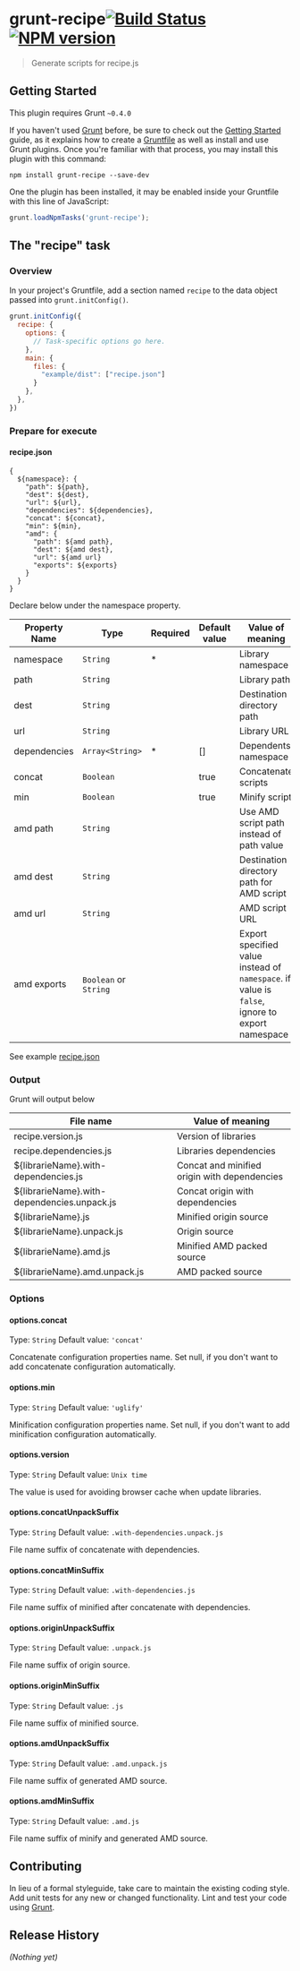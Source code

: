 # grunt-recipe[![Build Status](https://api.travis-ci.org/sideroad/grunt-recipe.png?branch=master)](https://travis-ci.org/sideroad/grunt-recipe) [![NPM version](https://badge.fury.io/js/grunt-recipe.png)](http://badge.fury.io/js/grunt-recipe)

> Generate scripts for recipe.js

## Getting Started
This plugin requires Grunt `~0.4.0`

If you haven't used [Grunt](http://gruntjs.com/) before, be sure to check out the [Getting Started](http://gruntjs.com/getting-started) guide, as it explains how to create a [Gruntfile](http://gruntjs.com/sample-gruntfile) as well as install and use Grunt plugins. Once you're familiar with that process, you may install this plugin with this command:

```shell
npm install grunt-recipe --save-dev
```

One the plugin has been installed, it may be enabled inside your Gruntfile with this line of JavaScript:

```js
grunt.loadNpmTasks('grunt-recipe');
```

## The "recipe" task

### Overview
In your project's Gruntfile, add a section named `recipe` to the data object passed into `grunt.initConfig()`.

```js
grunt.initConfig({
  recipe: {
    options: {
      // Task-specific options go here.
    },
    main: {
      files: {
        "example/dist": ["recipe.json"]
      }
    },
  },
})
```

### Prepare for execute

#### recipe.json
```
{
  ${namespace}: {
    "path": ${path},
    "dest": ${dest},
    "url": ${url},
    "dependencies": ${dependencies},
    "concat": ${concat},
    "min": ${min},
    "amd": {
      "path": ${amd path},
      "dest": ${amd dest},
      "url": ${amd url}
      "exports": ${exports}
    }
  }
}
```

Declare below under the namespace property.

|Property Name|Type|Required|Default value|Value of meaning|
|-----|-----|-----|-----|-----|
|namespace|`String`|*||Library namespace|
|path|`String`|||Library path|
|dest|`String`|||Destination directory path|
|url|`String`|||Library URL|
|dependencies|`Array<String>`|*|[]|Dependents namespace|
|concat|`Boolean`||true|Concatenate scripts|
|min|`Boolean`||true|Minify script|
|amd path|`String`|||Use AMD script path instead of path value|
|amd dest|`String`|||Destination directory path for AMD script|
|amd url|`String`|||AMD script URL|
|amd exports|`Boolean` or `String`|||Export specified value instead of `namespace`. if value is `false`, ignore to export namespace|

See example [recipe.json](https://github.com/sideroad/grunt-recipe/blob/master/recipe.json)

### Output
Grunt will output below

|File name|Value of meaning|
|---------|----------------|
|recipe.version.js|Version of libraries|
|recipe.dependencies.js|Libraries dependencies|
|${librarieName}.with-dependencies.js|Concat and minified origin with dependencies|
|${librarieName}.with-dependencies.unpack.js|Concat origin with dependencies|
|${librarieName}.js|Minified origin source|
|${librarieName}.unpack.js|Origin source|
|${librarieName}.amd.js|Minified AMD packed source|
|${librarieName}.amd.unpack.js|AMD packed source|

### Options

#### options.concat
Type: `String`
Default value: `'concat'`

Concatenate configuration properties name.
Set null, if you don't want to add concatenate configuration automatically.

#### options.min
Type: `String`
Default value: `'uglify'`

Minification configuration properties name.
Set null, if you don't want to add minification configuration automatically.

#### options.version
Type: `String`
Default value: `Unix time`

The value is used for avoiding browser cache when update libraries.

#### options.concatUnpackSuffix
Type: `String`
Default value: `.with-dependencies.unpack.js`

File name suffix of concatenate with dependencies.

#### options.concatMinSuffix
Type: `String`
Default value: `.with-dependencies.js`

File name suffix of minified after concatenate with dependencies.

#### options.originUnpackSuffix
Type: `String`
Default value: `.unpack.js`

File name suffix of origin source.

#### options.originMinSuffix
Type: `String`
Default value: `.js`

File name suffix of minified source.

#### options.amdUnpackSuffix
Type: `String`
Default value: `.amd.unpack.js`

File name suffix of generated AMD source.

#### options.amdMinSuffix
Type: `String`
Default value: `.amd.js`

File name suffix of minify and generated AMD source.

## Contributing
In lieu of a formal styleguide, take care to maintain the existing coding style. Add unit tests for any new or changed functionality. Lint and test your code using [Grunt](http://gruntjs.com/).

## Release History
_(Nothing yet)_
